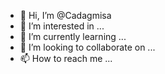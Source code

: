 - 👋 Hi, I’m @Cadagmisa
- 👀 I’m interested in ...
- 🌱 I’m currently learning ...
- 💞️ I’m looking to collaborate on ...
- 📫 How to reach me ...

<!---
Cadagmisa/Cadagmisa is a ✨ special ✨ repository because its `README.md` (this file) appears on your GitHub profile.
You can click the Preview link to take a look at your changes.
--->
